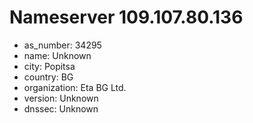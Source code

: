 # Nameserver 109.107.80.136

* as_number: 34295
* name: Unknown
* city: Popitsa
* country: BG
* organization: Eta BG Ltd.
* version: Unknown
* dnssec: Unknown
